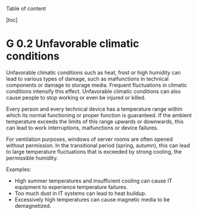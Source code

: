 Table of content

[toc]
 
G 0.2 Unfavorable climatic conditions
========================================

Unfavorable climatic conditions such as heat, frost or high humidity can lead to various types of damage, such as malfunctions in technical components or damage to storage media. Frequent fluctuations in climatic conditions intensify this effect. Unfavorable climatic conditions can also cause people to stop working or even be injured or killed.

Every person and every technical device has a temperature range within which its normal functioning or proper function is guaranteed. If the ambient temperature exceeds the limits of this range upwards or downwards, this can lead to work interruptions, malfunctions or device failures.

For ventilation purposes, windows of server rooms are often opened without permission. In the transitional period (spring, autumn), this can lead to large temperature fluctuations that is exceeded by strong cooling, the permissible humidity.

Examples:

* High summer temperatures and insufficient cooling can cause IT equipment to experience temperature failures.
* Too much dust in IT systems can lead to heat buildup.
* Excessively high temperatures can cause magnetic media to be demagnetized.

